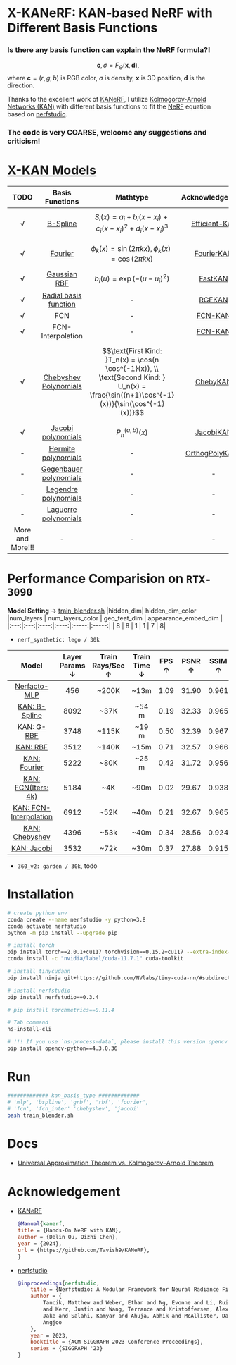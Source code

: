 # X-KANeRF: KAN-based NeRF with Different Basis Functions

### Is there any basis function can explain the NeRF formula?! 
$$\mathbf{c}, \sigma = F_{\Theta}(\mathbf{x}, \mathbf{d}),$$
 where $\mathbf{c}=(r,g,b)$ is RGB color, $\sigma$ is density, $\mathbf{x}$ is 3D position, $\mathbf{d}$ is the direction. 

Thanks to the excellent work of [KANeRF](https://github.com/Tavish9/KANeRF), I utilize [Kolmogorov-Arnold Networks (KAN)](https://github.com/KindXiaoming/pykan) with different basis functions to fit the [NeRF](https://www.matthewtancik.com/nerf) equation based on [nerfstudio](https://github.com/nerfstudio-project/nerfstudio). 

### The code is very COARSE, welcome any suggestions and criticism!

# [X-KAN Models](./xKANeRF/xKAN/)
| TODO | Basis Functions | Mathtype | Acknowledgement|
|:--------:|:---------:|:-------:|:------:|
| √ | [B-Spline](https://en.wikipedia.org/wiki/B-spline) | $$S_i(x) = a_i + b_i(x - x_i) + c_i(x - x_i)^2 + d_i(x - x_i)^3$$| [Efficient-Kan](https://github.com/Blealtan/efficient-kan) |
| √ | [Fourier](https://en.wikipedia.org/wiki/Fourier_transform) | $$\phi_k(x) = \sin(2\pi kx), \phi_k(x) = \cos(2\pi kx)$$ | [FourierKAN](https://github.com/GistNoesis/FourierKAN/) |
| √ | [Gaussian RBF](https://en.wikipedia.org/wiki/Radial_basis_function_kernel) | $$b_{i}(u)=\exp(-(u-u_i)^2)$$| [FastKAN](https://github.com/ZiyaoLi/fast-kan) |
| √ | [Radial basis function](https://en.wikipedia.org/wiki/Radial_basis_function) | - | [RGFKAN](https://github.com/sidhu2690/RBF-KAN) |
| √ | FCN | - | [FCN-KAN](https://github.com/Zhangyanbo/FCN-KAN) |
| √ | FCN-Interpolation | - | [FCN-KAN](https://github.com/Zhangyanbo/FCN-KAN) |
| √ | [Chebyshev Polynomials](https://en.wikipedia.org/wiki/Chebyshev_polynomials) | $$\text{First Kind: }T_n(x) = \cos(n \cos^{-1}(x)), \\ \text{Second Kind: } U_n(x) = \frac{\sin((n+1)\cos^{-1}(x))}{\sin(\cos^{-1}(x))}$$ | [ChebyKAN](https://github.com/SynodicMonth/ChebyKAN) |
| √ | [Jacobi polynomials](https://en.wikipedia.org/wiki/Jacobi_polynomials) | $$P_n^{(a,b)}(x)$$ | [JacobiKAN](https://github.com/SpaceLearner/JacobiKAN) |
| - | [Hermite polynomials](https://en.wikipedia.org/wiki/Hermite_polynomials)  | -  | [OrthogPolyKANs](https://github.com/Boris-73-TA/OrthogPolyKANs) |
| - | [Gegenbauer polynomials](https://en.wikipedia.org/wiki/Gegenbauer_polynomials) | -  | - |
| - | [Legendre polynomials](https://en.wikipedia.org/wiki/Legendre_polynomials) | -  | - |
| - | [Laguerre polynomials](https://en.wikipedia.org/wiki/Laguerre_polynomials) | - | -|
| More and More!!! | - | - | -|


# Performance Comparision on `RTX-3090`

**Model Setting** -> [train_blender.sh](https://github.com/lif314/X-KANeRF/blob/main/train_blender.sh)
|hidden_dim| hidden_dim_color |num_layers | num_layers_color | geo_feat_dim | appearance_embed_dim |
|:---:|:---:|:----:|:----:|:-----:|:-----:|
| 8 | 8 | 1 | 1 | 7 | 8|

- `nerf_synthetic: lego / 30k`

|Model| Layer Params $\downarrow$ |Train Rays/Sec $\uparrow$ | Train Time $\downarrow$ | FPS $\uparrow$ | PSNR $\uparrow$| SSIM $\uparrow$ | LPIPS $\downarrow$ | 
|:---:|:---:|:----:|:----:|:-----:|:-----:|:----:|:-----:|
|[Nerfacto-MLP](https://github.com/lif314/X-KANeRF/blob/main/xKANeRF/xKAN/nerfacto_mlp.py)| 456 | ~200K | ~13m | 1.09| 31.90 |0.961|0.0207|
|[KAN: B-Spline](https://github.com/lif314/X-KANeRF/blob/main/xKANeRF/xKAN/bspine_kan.py)|8092| ~37K | ~54 m|0.19|32.33|0.965|0.0174|
|[KAN: G-RBF](https://github.com/lif314/X-KANeRF/blob/main/xKANeRF/xKAN/grbf_kan.py)|3748 | ~115K | ~19 m |0.50|32.39|0.967|0.0172|
|[KAN: RBF](https://github.com/lif314/X-KANeRF/blob/main/xKANeRF/xKAN/rbf_kan.py)| 3512 | ~140K | ~15m |0.71|32.57|0.966| 0.0177|
|[KAN: Fourier](https://github.com/lif314/X-KANeRF/blob/main/xKANeRF/xKAN/fourier_kan.py)| 5222 | ~80K | ~25 m |0.42 | 31.72 |0.956|0.0241|
|[KAN: FCN(Iters: 4k)](https://github.com/lif314/X-KANeRF/blob/main/xKANeRF/xKAN/fcn_kan.py)| 5184 | ~4K | ~90m | 0.02 | 29.67 | 0.938 | 0.0401 |
|[KAN: FCN-Interpolation](https://github.com/lif314/X-KANeRF/blob/main/xKANeRF/xKAN/fcn_kan.py)| 6912 | ~52K | ~40m| 0.21 | 32.67 | 0.965 | 0.0187 |
|[KAN: Chebyshev](https://github.com/lif314/X-KANeRF/blob/main/xKANeRF/xKAN/chebyshev_kan.py) | 4396 | ~53k | ~40m| 0.34 | 28.56| 0.924 | 0.0523 |
|[KAN: Jacobi](https://github.com/lif314/X-KANeRF/blob/main/xKANeRF/xKAN/jacobi_kan.py) | 3532 | ~72k | ~30m| 0.37 | 27.88 | 0.915 |0.0553|


- `360_v2: garden / 30k`, todo


# Installation
```bash
# create python env
conda create --name nerfstudio -y python=3.8
conda activate nerfstudio
python -m pip install --upgrade pip

# install torch
pip install torch==2.0.1+cu117 torchvision==0.15.2+cu117 --extra-index-url https://download.pytorch.org/whl/cu117
conda install -c "nvidia/label/cuda-11.7.1" cuda-toolkit

# install tinycudann
pip install ninja git+https://github.com/NVlabs/tiny-cuda-nn/#subdirectory=bindings/torch

# install nerfstudio
pip install nerfstudio==0.3.4

# pip install torchmetrics==0.11.4

# Tab command
ns-install-cli

# !!! If you use `ns-process-data`, please install this version opencv
pip install opencv-python==4.3.0.36
```

# Run
```bash
############# kan_basis_type #############
# 'mlp', 'bspline', 'grbf', 'rbf', 'fourier', 
# 'fcn', 'fcn_inter' 'chebyshev', 'jacobi'
bash train_blender.sh
```

# Docs
- [Universal Approximation Theorem vs. Kolmogorov–Arnold Theorem](docs/Theorem.md)


# Acknowledgement
- [KANeRF](https://github.com/Tavish9/KANeRF)
    ```bibtex
    @Manual{kanerf,
    title = {Hands-On NeRF with KAN},
    author = {Delin Qu, Qizhi Chen},
    year = {2024},
    url = {https://github.com/Tavish9/KANeRF},
    }
    ```
- [nerfstudio](https://github.com/nerfstudio-project/nerfstudio)
	```bibtex
	@inproceedings{nerfstudio,
		title = {Nerfstudio: A Modular Framework for Neural Radiance Field Development},
		author = {
			Tancik, Matthew and Weber, Ethan and Ng, Evonne and Li, Ruilong and Yi, Brent
			and Kerr, Justin and Wang, Terrance and Kristoffersen, Alexander and Austin,
			Jake and Salahi, Kamyar and Ahuja, Abhik and McAllister, David and Kanazawa,
			Angjoo
		},
		year = 2023,
		booktitle = {ACM SIGGRAPH 2023 Conference Proceedings},
		series = {SIGGRAPH '23}
	}
	```